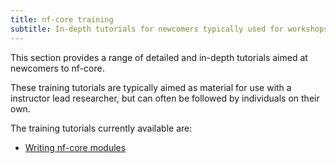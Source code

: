 ```yaml
---
title: nf-core training
subtitle: In-depth tutorials for newcomers typically used for workshops
---
```


This section provides a range of detailed and in-depth tutorials aimed at newcomers to nf-core.

These training tutorials are typically aimed as material for use with a instructor lead researcher, but can often be followed by individuals on their own.

The training tutorials currently available are:

- [Writing nf-core modules](/docs/tutorials/nf-core_training/writing-nf-core-modules/chapter-1-introduction)
